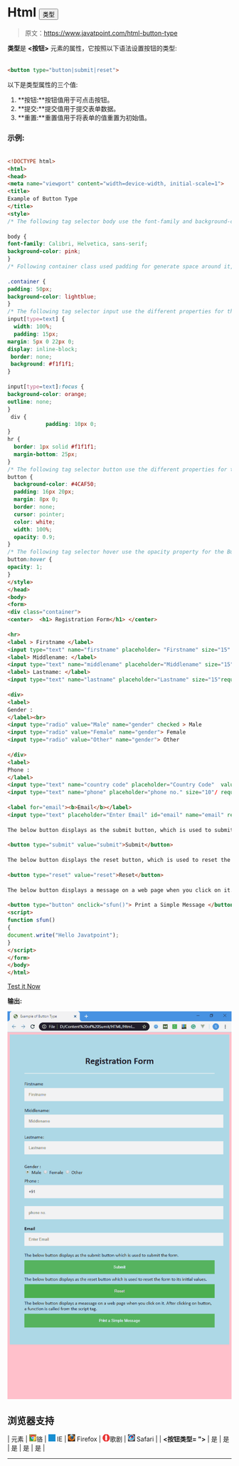 # Html <button>类型</button>

> 原文：<https://www.javatpoint.com/html-button-type>

**类型**是 **<按钮>** 元素的属性，它按照以下语法设置按钮的类型:

```html

<button type="button|submit|reset">

```

以下是类型属性的三个值:

1.  **按钮:**按钮值用于可点击按钮。
2.  **提交:**提交值用于提交表单数据。
3.  **重置:**重置值用于将表单的值重置为初始值。

### 示例:

```html

<!DOCTYPE html>
<html>
<head>
<meta name="viewport" content="width=device-width, initial-scale=1">
<title>
Example of Button Type
</title>
<style>
/* The following tag selector body use the font-family and background-color properties for body of a page*/

body {
font-family: Calibri, Helvetica, sans-serif;
background-color: pink;
} 
/* Following container class used padding for generate space around it, and also use a background-color for specify the color lightblue as a background */  

.container {
padding: 50px;
background-color: lightblue;
}
/* The following tag selector input use the different properties for the text filed. */
input[type=text] {
  width: 100%;
  padding: 15px;
margin: 5px 0 22px 0;
display: inline-block;
 border: none;
 background: #f1f1f1;
}

input[type=text]:focus {
background-color: orange;
outline: none;
}
 div {
            padding: 10px 0;
}    
hr {
  border: 1px solid #f1f1f1;
  margin-bottom: 25px;
}
/* The following tag selector button use the different properties for the Button. */
button {
  background-color: #4CAF50;
  padding: 16px 20px;
  margin: 8px 0;
  border: none;
  cursor: pointer;
  color: white;
  width: 100%;
  opacity: 0.9;
}
/* The following tag selector hover use the opacity property for the Button which select button when you mouse over it. */
button:hover {
opacity: 1;
}
</style>
</head>
<body>
<form>
<div class="container">
<center>  <h1> Registration Form</h1> </center>

<hr>
<label > Firstname </label> 
<input type="text" name="firstname" placeholder= "Firstname" size="15" required /> 
<label> Middlename: </label> 
<input type="text" name="middlename" placeholder="Middlename" size="15" required /> 
<label> Lastname: </label>  
<input type="text" name="lastname" placeholder="Lastname" size="15"required /> 

<div>
<label> 
Gender :
</label><br>
<input type="radio" value="Male" name="gender" checked > Male 
<input type="radio" value="Female" name="gender"> Female 
<input type="radio" value="Other" name="gender"> Other

</div>
<label> 
Phone :
</label>
<input type="text" name="country code" placeholder="Country Code"  value="+91" size="2"/> 
<input type="text" name="phone" placeholder="phone no." size="10"/ required> 

<label for="email"><b>Email</b></label>
<input type="text" placeholder="Enter Email" id="email" name="email" required>

The below button displays as the submit button, which is used to submit the form. 

<button type="submit" value="submit">Submit</button>

The below button displays the reset button, which is used to reset the form to its initial values. 

<button type="reset" value="reset">Reset</button>

The below button displays a message on a web page when you click on it. After clicking on a button, a function is called from the script tag. 

<button type="button" onclick="sfun()"> Print a Simple Message </button>
<script>
function sfun()
{
document.write("Hello Javatpoint");
}
</script>
</form>
</body>
</html>

```

[Test it Now](https://www.javatpoint.com/oprweb/test.jsp?filename=htmlButtonType1)

**输出:**

![HTML Button Type](img/23a18513d296a363d6ecf2ba78a3bc24.png)

## 浏览器支持

| 元素 | ![chrome browser](img/4fbdc93dc2016c5049ed108e7318df19.png)铬 | ![ie browser](img/83dd23df1fe8373fd5bf054b2c1dd88b.png) IE | ![firefox browser](img/4f001fff393888a8a807ed29b28145d1.png) Firefox | ![opera browser](img/6cad4a592cc69a052056a0577b4aac65.png)歌剧 | ![safari browser](img/a0f6a9711a92203c5dc5c127fe9c9fca.png) Safari |
| **<按钮类型= ">** | 是 | 是 | 是 | 是 | 是 |

* * *